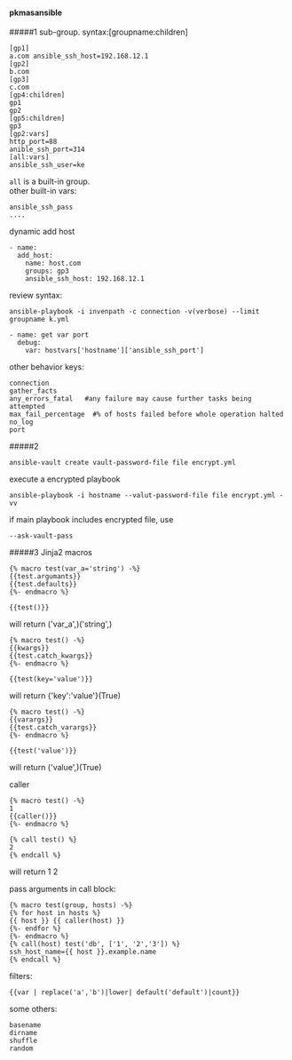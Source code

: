 #### pkmasansible
#####1
sub-group. syntax:[groupname:children]
```
[gp1]
a.com ansible_ssh_host=192.168.12.1
[gp2]
b.com
[gp3]
c.com
[gp4:children]
gp1
gp2
[gp5:children]
gp3
[gp2:vars]
http_port=88
anible_ssh_port=314
[all:vars]
ansible_ssh_user=ke
```
`all` is a built-in group.  
other built-in vars:
```
ansible_ssh_pass
....
```

dynamic add host
```
- name:
  add_host:
    name: host.com
    groups: gp3
    ansible_ssh_host: 192.168.12.1
```

review syntax:
```
ansible-playbook -i invenpath -c connection -v(verbose) --limit groupname k.yml
```

```
- name: get var port
  debug:
    var: hostvars['hostname']['ansible_ssh_port']
```

other behavior keys:
```
connection
gather_facts
any_errors_fatal   #any failure may cause further tasks being attempted
max_fail_percentage  #% of hosts failed before whole operation halted
no_log
port
```
#####2
```
ansible-vault create vault-password-file file encrypt.yml
```
execute a encrypted playbook
```
ansible-playbook -i hostname --valut-password-file file encrypt.yml -vv
```

if main playbook includes encrypted file, use
```
--ask-vault-pass
```

#####3 Jinja2
macros
```
{% macro test(var_a='string') -%}
{{test.argumants}}
{{test.defaults}}
{%- endmacro %}

{{test()}}
```
will return ('var_a',)('string',)
```
{% macro test() -%}
{{kwargs}}
{{test.catch_kwargs}}
{%- endmacro %}

{{test(key='value')}}
```
will return {'key':'value'}(True)
```
{% macro test() -%}
{{varargs}}
{{test.catch_varargs}}
{%- endmacro %}

{{test('value')}}
```
will return ('value',)(True)  
  
caller  
```
{% macro test() -%}
1
{{caller()}}
{%- endmacro %}

{% call test() %}
2
{% endcall %}
```
will return 1 2  

pass arguments in call block:
```
{% macro test(group, hosts) -%}
{% for host in hosts %}
{{ host }} {{ caller(host) }}
{%- endfor %}
{%- endmacro %}
{% call(host) test('db', ['1', '2','3']) %}
ssh_host_name={{ host }}.example.name
{% endcall %}
```

filters:  
```
{{var | replace('a','b')|lower| default('default')|count}}
```
some others:
```
basename
dirname
shuffle
random
```
